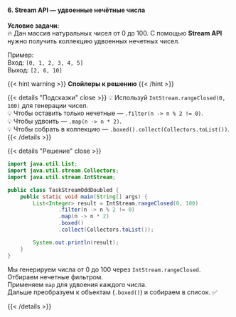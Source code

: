 #### 6. Stream API — удвоенные нечётные числа

**Условие задачи:**  
🔥 Дан массив натуральных чисел от 0 до 100. С помощью **Stream API** нужно получить коллекцию удвоенных нечетных чисел.  

Пример:  
Вход: `[0, 1, 2, 3, 4, 5]`  
Выход: `[2, 6, 10]`

{{< hint warning >}}
**Спойлеры к решению**
{{< /hint >}}

{{< details "Подсказки" close >}}
💡 Используй `IntStream.rangeClosed(0, 100)` для генерации чисел.  
💡 Чтобы оставить только нечетные — `.filter(n -> n % 2 != 0)`.  
💡 Чтобы удвоить — `.map(n -> n * 2)`.  
💡 Чтобы собрать в коллекцию — `.boxed().collect(Collectors.toList())`.  
{{< /details >}}

{{< details "Решение" close >}}

```java
import java.util.List;
import java.util.stream.Collectors;
import java.util.stream.IntStream;

public class TaskStreamOddDoubled {
    public static void main(String[] args) {
        List<Integer> result = IntStream.rangeClosed(0, 100)
                .filter(n -> n % 2 != 0)
                .map(n -> n * 2)
                .boxed()
                .collect(Collectors.toList());

        System.out.println(result);
    }
}
```

Мы генерируем числа от 0 до 100 через `IntStream.rangeClosed`.  
Отбираем нечетные фильтром.  
Применяем `map` для удвоения каждого числа.  
Дальше преобразуем к объектам (`.boxed()`) и собираем в список. ✅  

{{< /details >}}